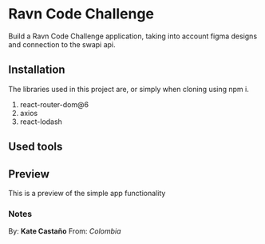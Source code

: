 # Ravn Code Challenge

Build a Ravn Code Challenge application, taking into account figma designs and connection to the swapi api.

## Installation

The libraries used in this project are, or simply when cloning using npm i.

1. react-router-dom@6
2. axios
3. react-lodash

## Used tools

## Preview

This is a preview of the simple app functionality

### Notes

By: **Kate Castaño**
From: _Colombia_
